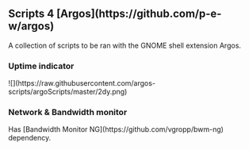 <h2>Scripts 4 [Argos](https://github.com/p-e-w/argos)</h2>

A collection of scripts to be ran with the GNOME shell extension Argos.

<h3>Uptime indicator</h3>
![](https://raw.githubusercontent.com/argos-scripts/argoScripts/master/2dy.png)

<h3>Network & Bandwidth monitor</h3>
Has [Bandwidth Monitor NG](https://github.com/vgropp/bwm-ng) dependency.
